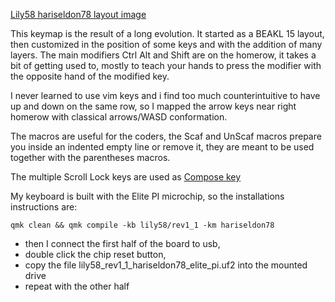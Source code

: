 [Lily58 hariseldon78 layout image](https://imgur.com/a/F6zBcoV)

This keymap is the result of a long evolution. It started as a BEAKL 15 layout, then customized in the position of some keys and with the addition of many layers.
The main modifiers Ctrl Alt and Shift are on the homerow, it takes a bit of getting used to, mostly to teach your hands to press the modifier with the opposite hand of the modified key.

I never learned to use vim keys and i find too much counterintuitive to have up and down on the same row, so I mapped the arrow keys near right homerow with classical arrows/WASD conformation.

The macros are useful for the coders, the Scaf and UnScaf macros prepare you inside an indented empty line or remove it, they are meant to be used together with the parentheses macros.

The multiple Scroll Lock keys are used as [Compose key](https://en.wikipedia.org/wiki/Compose_key)

My keyboard is built with the Elite PI microchip, so the installations instructions are:

```
qmk clean && qmk compile -kb lily58/rev1_1 -km hariseldon78
```
- then I connect the first half of the board to usb, 
- double click the chip reset button, 
- copy the file lily58_rev1_1_hariseldon78_elite_pi.uf2 into the mounted drive
- repeat with the other half
